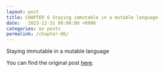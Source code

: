 ```yaml
---
layout: post
title: CHAPTER 6 Staying immutable in a mutable language
date:   2023-12-31 00:00:00 +0900
categories: en posts
permalink: /chapter-06/
---
```


Staying immutable in a mutable language

You can find the original post [here](https://livebook.manning.com/book/grokking-simplicity/chapter-6/).